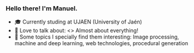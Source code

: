 ### Hello there! I'm Manuel.

<!--
**mgermanm0/mgermanm0** is a ✨ _special_ ✨ repository because its `README.md` (this file) appears on your GitHub profile.
-->

- 🎓 Currently studing at UJAEN (University of Jaén)
- 💭 Love to talk about: <<insert a loooong list of topics here>> Almost about everything!
- 🙌 Some topics I specially find them interesting: Image processing, machine and deep learning, web technologies, procedural generation
